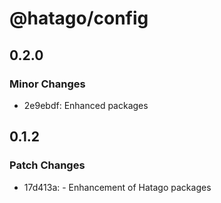 # @hatago/config

## 0.2.0

### Minor Changes

- 2e9ebdf: Enhanced packages

## 0.1.2

### Patch Changes

- 17d413a: - Enhancement of Hatago packages
